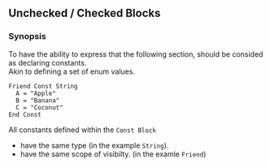 ## Unchecked / Checked Blocks

### Synopsis

To have the ability to express that the following section, should be consided as declaring constants.    
Akin to defining a set of enum values.

```vbnet
Friend Const String
  A = "Apple"
  B = "Banana"
  C = "Coconut"
End Const
```

All constants defined within the `Const Block`
  * have the same type (in the example `String`).
  * have the same scope of visibilty. (in the examle `Friend`)